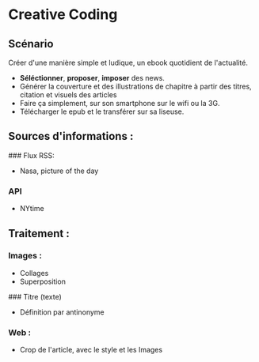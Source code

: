 # Creative Coding

## Scénario

Créer d'une manière simple et ludique, un ebook quotidient de l'actualité.

* **Séléctionner**, **proposer**, **imposer** des news.
* Générer la couverture et des illustrations de chapitre à partir des titres, citation et visuels des articles
* Faire ça simplement, sur son smartphone sur le wifi ou la 3G.
* Télécharger le epub et le transférer sur sa liseuse.

## Sources d'informations :

### Flux RSS:
* Nasa, picture of the day

### API
* NYtime

## Traitement :

### Images :
* Collages
* Superposition

### Titre (texte)
* Définition par antinonyme

### Web :
* Crop de l'article, avec le style et les Images
